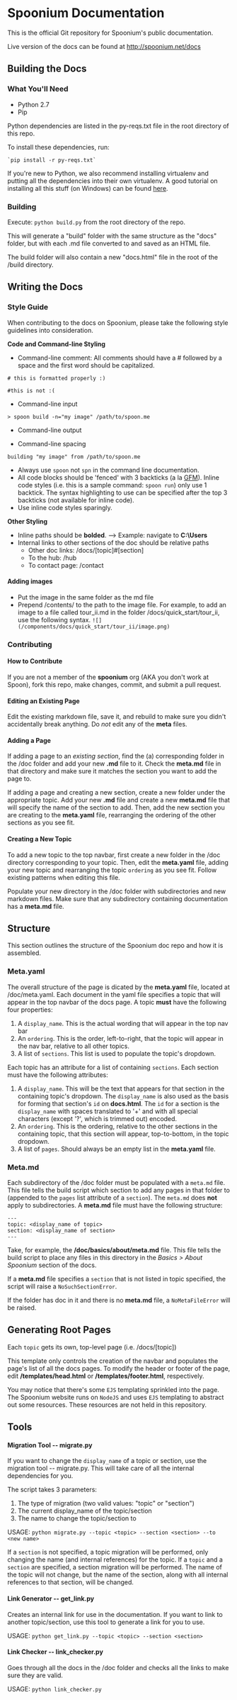 # Spoonium Documentation

This is the official Git repository for Spoonium's public documentation. 

Live version of the docs can be found at http://spoonium.net/docs

## Building the Docs

### What You'll Need

- Python 2.7
- Pip

Python dependencies are listed in the py-reqs.txt file in the root directory of this repo. 

To install these dependencies, run: 

	`pip install -r py-reqs.txt` 

If you're new to Python, we also recommend installing virtualenv and putting all the dependencies into their own virtualenv. A good tutorial on installing all this stuff (on Windows) can be found [here](http://www.tylerbutler.com/2012/05/how-to-install-python-pip-and-virtualenv-on-windows-with-powershell/). 

### Building

Execute: `python build.py` from the root directory of the repo. 

This will generate a "build" folder with the same structure as the "docs" folder, but with each .md file converted to and saved as an HTML file. 

The build folder will also contain a new "docs.html" file in the root of the /build directory.

## Writing the Docs

### Style Guide

When contributing to the docs on Spoonium, please take the following style guidelines into consideration. 

**Code and Command-line Styling**

- Command-line comment: All comments should have a # followed by a space and the first word should be capitalized.

```
# this is formatted properly :)

#this is not :( 
```

- Command-line input

```
> spoon build -n="my image" /path/to/spoon.me
```

- Command-line output


- Command-line spacing



```
building "my image" from /path/to/spoon.me
```

- Always use `spoon` not `spn` in the command line documentation.
- All code blocks should be 'fenced' with 3 backticks (a la [GFM](http://github.com/github-flavored-markdown)). Inline code styles (i.e. this is a sample command: `spoon run`) only use 1 backtick. The syntax highlighting to use can be specified after the top 3 backticks (not available for inline code). 
- Use inline code styles sparingly. 

**Other Styling**

- Inline paths should be **bolded**. --> Example: navigate to **C:\Users** 
- Internal links to other sections of the doc should be relative paths
	* Other doc links: /docs/[topic]#[section]
	* To the hub: /hub
	* To contact page: /contact

#### Adding images

- Put the image in the same folder as the md file
- Prepend /contents/ to the path to the image file.  For example, to add an image to a file called tour_ii.md in the folder /docs/quick_start/tour_ii, use the following syntax.
`
![](/components/docs/quick_start/tour_ii/image.png)
`

### Contributing 

#### How to Contribute

If you are not a member of the **spoonium** org (AKA you don't work at Spoon), fork this repo, make changes, commit, and submit a pull request. 

#### Editing an Existing Page

Edit the existing markdown file, save it, and rebuild to make sure you didn't accidentally break anything. Do *not* edit any of the **meta** files. 

#### Adding a Page

If adding a page to an *existing section*, find the (a) corresponding folder in the /doc folder and add your new **.md** file to it. Check the **meta.md** file in that directory and make sure it matches the section you want to add the page to. 

If adding a page and creating a new section, create a new folder under the appropriate topic. Add your new **.md** file and create a new **meta.md** file that will specify the name of the section to add. Then, add the new section you are creating to the **meta.yaml** file, rearranging the ordering of the other sections as you see fit. 

#### Creating a New Topic

To add a new topic to the top navbar, first create a new folder in the /doc directory corresponding to your topic. Then, edit the **meta.yaml** file, adding your new topic and rearranging the topic `ordering` as you see fit. Follow existing patterns when editing this file. 

Populate your new directory in the /doc folder with subdirectories and new markdown files. Make sure that any subdirectory containing documentation has a **meta.md** file. 

## Structure

This section outlines the structure of the Spoonium doc repo and how it is assembled.

### Meta.yaml

The overall structure of the page is dicated by the **meta.yaml** file, located at /doc/meta.yaml.
Each document in the yaml file specifies a topic that will appear in the top navbar of the docs page. A topic **must** have the following four properties: 

1. A `display_name`. This is the actual wording that will appear in the top nav bar
2. An `ordering`. This is the order, left-to-right, that the topic will appear in the nav bar, relative to all other topics. 
4. A list of `sections`. This list is used to populate the topic's dropdown. 

Each topic has an attribute for a list of containing `sections`. Each section must have the following attributes: 

1. A `display_name`. This will be the text that appears for that section in the containing topic's dropdown. The `display_name` is also used as the basis for forming that section's `id` on **docs.html**. The `id` for a section is the `display_name` with spaces translated to '+' and with all special characters (except '?', which is trimmed out) encoded. 
2. An `ordering`. This is the ordering, relative to the other sections in the containing topic, that this section will appear, top-to-bottom, in the topic dropdown. 
3. A list of `pages`. Should always be an empty list in the **meta.yaml** file. 

### Meta.md

Each subdirectory of the /doc folder must be populated with a `meta.md` file. This file tells the build script which section to add any pages in that folder to (appended to the `pages` list attribute of a `section`). The `meta.md` does **not** apply to subdirectories. A **meta.md** file must have the following structure: 

	---
	topic: <display_name of topic>
	section: <display_name of section>
	---

Take, for example, the **/doc/basics/about/meta.md** file. This file tells the build script to place any files in this directory in the *Basics > About Spoonium* section of the docs.  

If a **meta.md** file specifies a `section` that is not listed in topic specified, the script will raise a `NoSuchSectionError`. 

If the folder has doc in it and there is no **meta.md** file, a `NoMetaFileError` will be raised. 

## Generating Root Pages

Each `topic` gets its own, top-level page (i.e. /docs/[topic])

This template only controls the creation of the navbar and populates the page's list of all the docs pages. To modify the header or footer of the page, edit **/templates/head.html** or **/templates/footer.html**, respectively. 

You may notice that there's some `EJS` templating sprinkled into the page. The Spoonium website runs on `NodeJS` and uses `EJS` templating to abstract out some resources. These resources are not held in this repository. 

## Tools

#### Migration Tool -- migrate.py

If you want to change the `display_name` of a topic or section, use the migration tool -- migrate.py. This will take care of all the internal dependencies for you. 

The script takes 3 parameters:

1. The type of migration (two valid values: "topic" or "section")
2. The current display_name of the topic/section
3. The name to change the topic/section to

USAGE: `python migrate.py --topic <topic> --section <section> --to <new name>`

If a `section` is not specified, a topic migration will be performed, only changing the name (and internal references) for the topic. 
If a `topic` and a `section` are specified, a section migration will be performed. The name of the topic will not change, but the name of the section, along with all internal references to that section, will be changed. 

#### Link Generator -- get_link.py

Creates an internal link for use in the documentation. If you want to link to another topic/section, use this tool to generate a link for you to use.

USAGE: `python get_link.py --topic <topic> --section <section>`

#### Link Checker -- link_checker.py

Goes through all the docs in the /doc folder and checks all the links to make sure they are valid. 

USAGE: `python link_checker.py`
